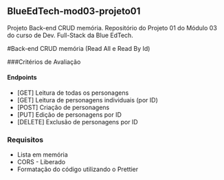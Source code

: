 ## BlueEdTech-mod03-projeto01

Projeto Back-end CRUD memória. Repositório do Projeto 01 do Módulo 03 do curso de Dev. Full-Stack da Blue EdTech.

#Back-end CRUD memória (Read All e Read By Id)

###Critérios de Avaliação

#### Endpoints

- [GET] Leitura de todas os personagens
- [GET] Leitura de personagens individuais (por ID)
- [POST] Criação de personagens 
- [PUT] Edição de personagens por ID 
- [DELETE] Exclusão de personagens por ID

### Requisitos

- Lista em memória 
- CORS - Liberado 
- Formatação do código utilizando o Prettier
